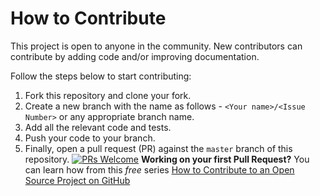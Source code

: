 # How to Contribute

This project is open to anyone in the community. New contributors can contribute by adding code and/or improving documentation. 

Follow the steps below to start contributing:

1. Fork this repository and clone your fork.
2. Create a new branch with the name as follows - `<Your name>/<Issue Number>` or any appropriate branch name.
3. Add all the relevant code and tests.
4. Push your code to your branch.
5. Finally, open a pull request (PR) against the `master` branch of this repository.
[![PRs Welcome](https://img.shields.io/badge/PRs-welcome-brightgreen.svg?style=flat-square)](https://makeapullrequest.com)
**Working on your first Pull Request?** You can learn how from this *free* series [How to Contribute to an Open Source Project on GitHub](https://kcd.im/pull-request)
